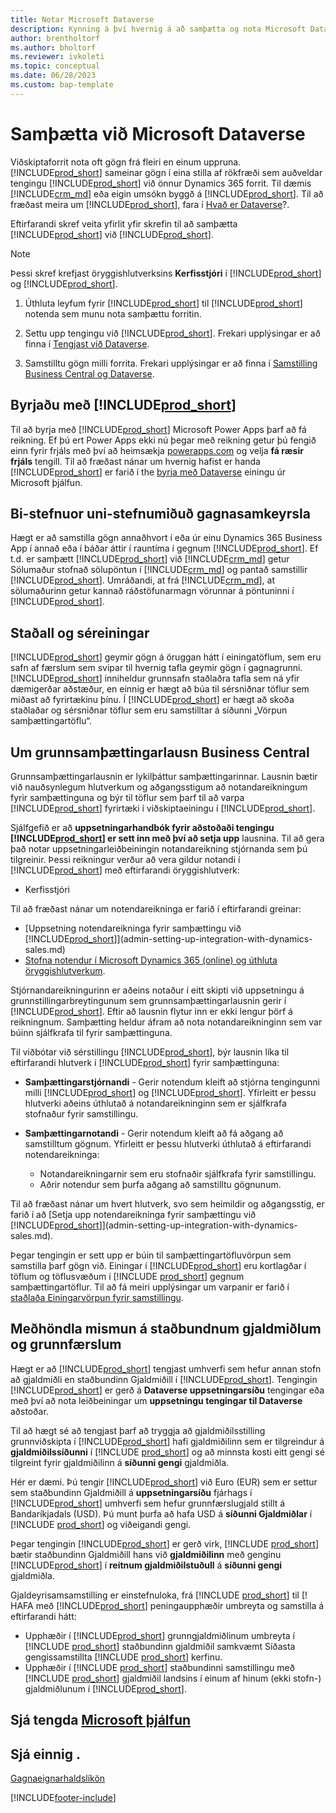 ```yaml
---
title: Notar Microsoft Dataverse
description: Kynning á því hvernig á að samþætta og nota Microsoft Dataverse og hluta þess til að tengjast öðrum Dynamics 365-forritum.
author: brentholtorf
ms.author: bholtorf
ms.reviewer: ivkoleti
ms.topic: conceptual
ms.date: 06/28/2023
ms.custom: bap-template
---
```


# <a name="integrate-with-microsoft-dataverse"></a>Samþætta við Microsoft Dataverse

Viðskiptaforrit nota oft gögn frá fleiri en einum uppruna. [!INCLUDE[prod_short](includes/cds_long_md.md)] sameinar gögn í eina stilla af rökfræði sem auðveldar tengingu  [!INCLUDE[prod_short](includes/prod_short.md)]  við önnur Dynamics 365 forrit. Til dæmis  [!INCLUDE[crm_md](includes/crm_md.md)]  eða eigin umsókn byggð á [!INCLUDE[prod_short](includes/cds_long_md.md)]. Til að fræðast meira um  [!INCLUDE[prod_short](includes/cds_long_md.md)], fara í  [Hvað er  Dataverse](/powerapps/maker/common-data-service/data-platform-intro)?.

Eftirfarandi skref veita yfirlit yfir skrefin til að samþætta [!INCLUDE[prod_short](includes/cds_long_md.md)] við [!INCLUDE[prod_short](includes/prod_short.md)].

> [!Note]  
> Þessi skref krefjast öryggishlutverksins **Kerfisstjóri** í [!INCLUDE[prod_short](includes/cds_long_md.md)] og [!INCLUDE[prod_short](includes/prod_short.md)].  

1. Úthluta leyfum fyrir [!INCLUDE[prod_short](includes/cds_long_md.md)] til [!INCLUDE[prod_short](includes/prod_short.md)] notenda sem munu nota samþættu forritin.

2. Settu upp tengingu við [!INCLUDE[prod_short](includes/cds_long_md.md)]. Frekari upplýsingar er að finna í [Tengjast við Dataverse](admin-how-to-set-up-a-dynamics-crm-connection.md).  

3. Samstilltu gögn milli forrita. Frekari upplýsingar er að finna í [Samstilling Business Central og Dataverse](admin-synchronizing-business-central-and-sales.md). 

## <a name="get-started-with-"></a>Byrjaðu með [!INCLUDE[prod_short](includes/cds_long_md.md)]

Til að byrja með  [!INCLUDE[prod_short](includes/cds_long_md.md)] Microsoft Power Apps  þarf að fá reikning. Ef þú ert  Power Apps  ekki nú þegar með reikning getur þú fengið einn fyrir frjáls með því að heimsækja  [powerapps.com](https://make.powerapps.com/?utm_source=padocs&utm_medium=linkinadoc&utm_campaign=referralsfromdoc)  og velja  **fá ræsir frjáls**  tengill. Til að fræðast nánar um hvernig hafist er handa  [!INCLUDE[prod_short](includes/cds_long_md.md)] er farið í the  [byrja með  Dataverse](/training/modules/get-started-with-powerapps-common-data-service/)  einingu úr Microsoft þjálfun.

## <a name="bi-directional-or-uni-directional-data-synchronization"></a>Bi-stefnuor uni-stefnumiðuð gagnasamkeyrsla

Hægt er að samstilla gögn annaðhvort í eða úr einu Dynamics 365 Business App í annað eða í báðar áttir í rauntíma í gegnum [!INCLUDE[prod_short](includes/cds_long_md.md)]. Ef t.d. er samþætt  [!INCLUDE[prod_short](includes/prod_short.md)]  við  [!INCLUDE[crm_md](includes/crm_md.md)] getur Sölumaður stofnað sölupöntun í  [!INCLUDE[crm_md](includes/crm_md.md)]  og pantað samstillir [!INCLUDE[prod_short](includes/prod_short.md)]. Umráðandi, at frá  [!INCLUDE[crm_md](includes/crm_md.md)], at sölumaðurinn getur kannað ráðstöfunarmagn vörunnar á pöntuninni í [!INCLUDE[prod_short](includes/prod_short.md)]. 

## <a name="standard-and-custom-entities"></a>Staðall og séreiningar

[!INCLUDE[prod_short](includes/cds_long_md.md)] geymir gögn á öruggan hátt í einingatöflum, sem eru safn af færslum sem svipar til hvernig tafla geymir gögn í gagnagrunni. [!INCLUDE[prod_short](includes/cds_long_md.md)] inniheldur grunnsafn staðlaðra tafla sem ná yfir dæmigerðar aðstæður, en einnig er hægt að búa til sérsniðnar töflur sem miðast að fyrirtækinu þínu. Í [!INCLUDE[prod_short](includes/prod_short.md)] er hægt að skoða staðlaðar og sérsniðnar töflur sem eru samstilltar á síðunni „Vörpun samþættingartöflu“.

## <a name="about-the-business-central-base-integration-solution"></a>Um grunnsamþættingarlausn Business Central

Grunnsamþættingarlausnin er lykilþáttur samþættingarinnar. Lausnin bætir við nauðsynlegum hlutverkum og aðgangsstigum að notandareikningum fyrir samþættinguna og býr til töflur sem þarf til að varpa [!INCLUDE[prod_short](includes/prod_short.md)] fyrirtæki í viðskiptaeiningu í [!INCLUDE[prod_short](includes/cds_long_md.md)]. 

Sjálfgefið er að  **uppsetningarhandbók fyrir aðstoðaði tengingu  [!INCLUDE[prod_short](includes/cds_long_md.md)]  er sett inn með því að setja upp**  lausnina. Til að gera það notar uppsetningarleiðbeiningin notandareikning stjórnanda sem þú tilgreinir. Þessi reikningur verður að vera gildur notandi í [!INCLUDE[prod_short](includes/cds_long_md.md)] með eftirfarandi öryggishlutverk:

* Kerfisstjóri  

Til að fræðast nánar um notendareikninga er farið í eftirfarandi greinar:

* [Uppsetning notendareikninga fyrir samþættingu við [!INCLUDE[prod_short](includes/cds_long_md.md)]](admin-setting-up-integration-with-dynamics-sales.md) 
* [Stofna notendur í  Microsoft Dynamics 365 (online)  og úthluta öryggishlutverkum](/dynamics365/customer-engagement/admin/create-users-assign-online-security-roles). 

Stjórnandareikningurinn er aðeins notaður í eitt skipti við uppsetningu á grunnstillingarbreytingunum sem grunnsamþættingarlausnin gerir í [!INCLUDE[prod_short](includes/cds_long_md.md)]. Eftir að lausnin flytur inn er ekki lengur þörf á reikningnum. Samþætting heldur áfram að nota notandareikninginn sem var búinn sjálfkrafa til fyrir samþættinguna.

Til viðbótar við sérstillingu [!INCLUDE[prod_short](includes/cds_long_md.md)], býr lausnin líka til eftirfarandi hlutverk í [!INCLUDE[prod_short](includes/cds_long_md.md)] fyrir samþættinguna:

* **Samþættingarstjórnandi** - Gerir notendum kleift að stjórna tengingunni milli [!INCLUDE[prod_short](includes/prod_short.md)] og [!INCLUDE[prod_short](includes/cds_long_md.md)]. Yfirleitt er þessu hlutverki aðeins úthlutað á notandareikninginn sem er sjálfkrafa stofnaður fyrir samstillingu.  
* **Samþættingarnotandi** - Gerir notendum kleift að fá aðgang að samstilltum gögnum. Yfirleitt er þessu hlutverki úthlutað á eftirfarandi notendareikninga:

  * Notandareikningarnir sem eru stofnaðir sjálfkrafa fyrir samstillingu.
  * Aðrir notendur sem þurfa aðgang að samstilltu gögnunum.

Til að fræðast nánar um hvert hlutverk, svo sem heimildir og aðgangsstig, er farið í að  [Setja upp notendareikninga fyrir samþættingu við [!INCLUDE[prod_short](includes/cds_long_md.md)]](admin-setting-up-integration-with-dynamics-sales.md).

Þegar tengingin er sett upp er búin til samþættingartöfluvörpun sem samstilla þarf gögn við. Einingar í  [!INCLUDE[prod_short](includes/cds_long_md.md)]  eru kortlagðar í töflum og töflusvæðum í  [!INCLUDE [prod_short](includes/prod_short.md)]  gegnum samþættingartöflur. Til að fá meiri upplýsingar um varpanir er farið í  [staðlaða Einingarvörpun fyrir samstillingu](admin-synchronizing-business-central-and-sales.md#standard-table-mapping-for-synchronization).

## <a name="handle-differences-in-local-and-base-transaction-currencies"></a>Meðhöndla mismun á staðbundnum gjaldmiðlum og grunnfærslum

Hægt er að  [!INCLUDE[prod_short](includes/cds_long_md.md)]  tengjast umhverfi sem hefur annan stofn að gjaldmiðli en staðbundinn Gjaldmiðill í [!INCLUDE[prod_short](includes/prod_short.md)]. Tengingin  [!INCLUDE[prod_short](includes/prod_short.md)]  er gerð á  **Dataverse  uppsetningarsíðu**  tengingar eða með því að nota leiðbeiningar um  **uppsetningu tengingar til  Dataverse**  aðstoðar.

Til að hægt sé að tengjast þarf að tryggja að gjaldmiðilsstilling grunnviðskipta í  [!INCLUDE[prod_short](includes/cds_long_md.md)]  hafi gjaldmiðilinn sem er tilgreindur á  **gjaldmiðilssíðunni**  í  [!INCLUDE [prod_short](includes/prod_short.md)] og að minnsta kosti eitt gengi sé tilgreint fyrir gjaldmiðilinn á  **síðunni gengi**  gjaldmiðla.

Hér er dæmi. Þú tengir  [!INCLUDE[prod_short](includes/cds_long_md.md)]  við Euro (EUR) sem er settur sem staðbundinn Gjaldmiðill á  **uppsetningarsíðu**  fjárhags í  [!INCLUDE[prod_short](includes/cds_long_md.md)]  umhverfi sem hefur grunnfærslugjald stillt á Bandaríkjadals (USD). Þú munt þurfa að hafa USD á  **síðunni Gjaldmiðlar**  í  [!INCLUDE [prod_short](includes/prod_short.md)]  og viðeigandi gengi. 

Þegar tengingin  [!INCLUDE[prod_short](includes/cds_long_md.md)] er gerð virk,  [!INCLUDE [prod_short](includes/prod_short.md)]  bætir staðbundinn Gjaldmiðill hans við  **gjaldmiðilinn**  með genginu  [!INCLUDE[prod_short](includes/cds_long_md.md)]  í  **reitnum gjaldmiðilstuðull**  á  **síðunni gengi**  gjaldmiðla.

Gjaldeyrisamsamstilling er einstefnuloka, frá  [!INCLUDE [prod_short](includes/prod_short.md)]  til [! HAFA með  [!INCLUDE[prod_short](includes/cds_long_md.md)] peningaupphæðir umbreyta og samstilla á eftirfarandi hátt:

* Upphæðir í  [!INCLUDE[prod_short](includes/cds_long_md.md)]  grunngjaldmiðlinum umbreyta í  [!INCLUDE [prod_short](includes/prod_short.md)]  staðbundinn gjaldmiðil samkvæmt Síðasta gengissamstillta  [!INCLUDE [prod_short](includes/prod_short.md)] kerfinu.
* Upphæðir í  [!INCLUDE [prod_short](includes/prod_short.md)]  staðbundinni samstillingu með  [!INCLUDE [prod_short](includes/prod_short.md)]  gjaldmiðil landsins í einum af hinum (ekki stofn-) gjaldmiðlunum í [!INCLUDE[prod_short](includes/cds_long_md.md)].

## <a name="see-related-microsoft-training"></a>Sjá tengda [Microsoft þjálfun](/training/modules/use-model-driven-apps-common-data-service/)

## <a name="see-also"></a>Sjá einnig .

[Gagnaeignarhaldslíkön](admin-cds-company-concept.md)  
<!--needs to be removed as this is moved to dev-itpro docs[Walkthrough: Customizing an Integration with Dataverse](\dynamics365\business-central\dev-itpro\administration\administration-custom-cds-integration) -->


[!INCLUDE[footer-include](includes/footer-banner.md)]
